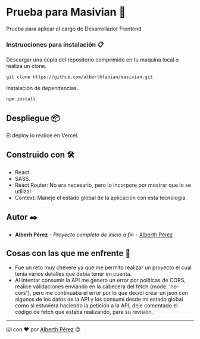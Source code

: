 # Prueba para Masivian 🚀

Prueba para aplicar al cargo de Desarrollador Frontend

### Instrucciones para instalación 📋

Descargar una copia del repositorio comprimido en tu maquina local o realiza un clone.

```
git clone https://github.com/alberthfabian/masivian.git
```

Instalación de dependencias.

```
npm install
```

## Despliegue 📦

El deploy lo realice en Vercel.

## Construido con 🛠️

* React.
* SASS.
* React Router: No era necesario, pero lo incorpore por mostrar que lo se utilizar.
* Context: Maneje el estado global de la aplicación con esta tecnología.

## Autor ✒️

* **Alberh Pérez** - *Proyecto completo de inicio a fin* - [Alberth Pérez](https://github.com/alberthfabian)

## Cosas con las que me enfrente 📄

* Fue un reto muy chévere ya que me permito realizar un proyecto el cual tenía varios detalles que debía tener en cuenta.
* Al intentar consumir la API me genero un error por políticas de CORS, realice validaciones enviando en la cabecera del fetch {mode: 'no-cors'}, pero me continuaba el error por lo que decidí crear un json con algunos de los datos de la API y los consumí desde mi estado global como si estuviera haciendo la petición a la API, deje comentado el código de fetch que estaba realizando, para su revisión.

---
⌨️ con ❤️ por [Alberth Pérez](https://github.com/alberthfabian) 😊
